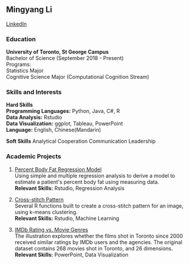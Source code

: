 ## Mingyang Li
[LinkedIn](https://github.com/samlmy/DigitalCV/edit/main/README.md)

### Education
<b>University of Toronto, St George Campus</b><br/>
Bachelor of Science (September 2018 - Present)<br/>
Programs:<br/>
Statistics Major<br/>
Cognitive Science Major (Computational Cognition Stream)<br/>

### Skills and Interests
<b>Hard Skills</b><br/>
<b>Programming Languages:</b> Python, Java, C#, R<br/>
<b>Data Analysis:</b> Rstudio<br/>
<b>Data Visualization:</b> ggplot, Tableau, PowerPoint<br/>
<b>Language:</b> English, Chinese(Mandarin)<br/>

<b>Soft Skills</b>
Analytical
Cooperation
Communication
Leadership

### Academic Projects
1. [Percent Body Fat Regression Model](https://github.com/samlmy/BodyFat302.git)<br/>
Using simple and multiple regression analysis to derive a model to estimate a patient's percent body fat using measuring data.<br/>
<b>Relevant Skills:</b> Rstudio, Regression Analysis<br/>

2. [Cross-stitch Pattern](https://github.com/samlmy/CrossStitch.git)<br/>
Several R functions built to create a cross-stitch pattern for an image, using k-means clustering.<br/>
<b>Relevant Skills:</b> Rstudio, Machine Learning<br/>

3. [IMDb Rating vs. Movie Genres](https://github.com/samlmy/dataVis.git)<br/>
The illustration explores whether the films shot in Toronto since 2000 received similar ratings by IMDb users and the agencies. The original dataset contains 268 movies shot in Toronto, and 26 dimensions.<br/>
<b>Relevant Skills:</b> PowerPoint, Data Visualization<br/>

